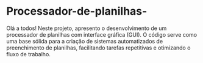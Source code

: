 # Processador-de-planilhas-
Olá a todos! Neste projeto, apresento o desenvolvimento de um processador de planilhas com interface gráfica (GUI). O código serve como uma base sólida para a criação de sistemas automatizados de preenchimento de planilhas, facilitando tarefas repetitivas e otimizando o fluxo de trabalho.
